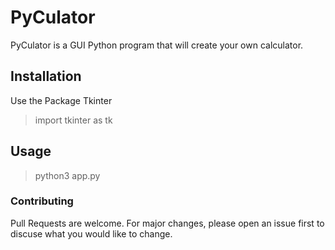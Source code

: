 # PyCulator
PyCulator is a GUI Python program that will create your own calculator.

## Installation
Use the Package Tkinter 
> import tkinter as tk 
## Usage
>python3 app.py

### Contributing
Pull Requests are welcome. For major changes, please open an issue first to discuse what you would like to change.